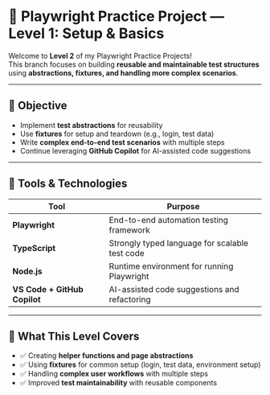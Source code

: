 # 🎯 Playwright Practice Project — Level 1: Setup & Basics

Welcome to **Level 2** of my Playwright Practice Projects!  
This branch focuses on building **reusable and maintainable test structures** using **abstractions, fixtures, and handling more complex scenarios**.  

---

## 🧠 Objective

- Implement **test abstractions** for reusability  
- Use **fixtures** for setup and teardown (e.g., login, test data)  
- Write **complex end-to-end test scenarios** with multiple steps  
- Continue leveraging **GitHub Copilot** for AI-assisted code suggestions  

---

## 🧰 Tools & Technologies

| Tool | Purpose |
|------|----------|
| **Playwright** | End-to-end automation testing framework |
| **TypeScript** | Strongly typed language for scalable test code |
| **Node.js** | Runtime environment for running Playwright |
| **VS Code + GitHub Copilot** | AI-assisted code suggestions and refactoring |

---

## 🧪 What This Level Covers

- ✅ Creating **helper functions and page abstractions**  
- ✅ Using **fixtures** for common setup (login, test data, environment setup)  
- ✅ Handling **complex user workflows** with multiple steps  
- ✅ Improved **test maintainability** with reusable components
